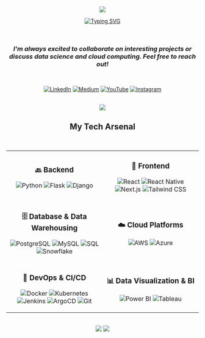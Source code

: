 <div align="center">

<img src="https://capsule-render.vercel.app/api?type=waving&color=gradient&customColorList=12,16,20&height=200&section=header&text=Margaret%20Gathoni&fontSize=50&fontColor=fff&animation=fadeIn&fontAlignY=35" />

<br/>

[![Typing SVG](https://readme-typing-svg.demolab.com/?lines=Python%20Developer%20;Data%20Scientist%20;AWS%20Cloud%20Practitioner%20;Always%20learning%20new%20things%20🚀&font=Fira%20Code&center=true&width=600&height=50&color=667EEA&vCenter=true&pause=1000&size=24)](https://github.com/dynasty-29)

<br/>

###  *I'm always excited to collaborate on interesting projects or discuss data science and cloud computing. Feel free to reach out!*

<br/>

[![LinkedIn](https://img.shields.io/badge/Let's%20Connect-0077B5?style=for-the-badge&logo=linkedin&logoColor=white)](https://www.linkedin.com/in/margaret-gathoni/)
[![Medium](https://img.shields.io/badge/Read%20My%20Articles-000000?style=for-the-badge&logo=medium&logoColor=white)](https://medium.com/@SonnieCodes)
[![YouTube](https://img.shields.io/badge/Watch%20My%20Videos-FF0000?style=for-the-badge&logo=youtube&logoColor=white)](https://www.youtube.com/@SonnieCodes)
[![Instagram](https://img.shields.io/badge/Follow%20Me%20on%20Instagram-E4405F?style=for-the-badge&logo=instagram&logoColor=white)](https://www.instagram.com/sonniecodes_/)

<br/>

<img src="https://user-images.githubusercontent.com/73097560/115834477-dbab4500-a447-11eb-908a-139a6edaec5c.gif">

<br/>

##  **My Tech Arsenal**

<br/>

<table align="center">
<tr>
<td align="center" width="50%">

### 🔙 Backend
![Python](https://img.shields.io/badge/Python-3776AB?style=for-the-badge&logo=python&logoColor=white)
![Flask](https://img.shields.io/badge/Flask-000000?style=for-the-badge&logo=flask&logoColor=white)
![Django](https://img.shields.io/badge/Django-092E20?style=for-the-badge&logo=django&logoColor=white)

</td>
<td align="center" width="50%">

### 🎨 Frontend
![React](https://img.shields.io/badge/React-61DAFB?style=for-the-badge&logo=react&logoColor=black)
![React Native](https://img.shields.io/badge/React_Native-61DAFB?style=for-the-badge&logo=react&logoColor=black)
![Next.js](https://img.shields.io/badge/Next.js-000000?style=for-the-badge&logo=next.js&logoColor=white)
![Tailwind CSS](https://img.shields.io/badge/Tailwind_CSS-38B2AC?style=for-the-badge&logo=tailwind-css&logoColor=white)

</td>
</tr>

<tr>
<td align="center" width="50%">

### 🗄️ Database & Data Warehousing
![PostgreSQL](https://img.shields.io/badge/PostgreSQL-336791?style=for-the-badge&logo=postgresql&logoColor=white)
![MySQL](https://img.shields.io/badge/MySQL-4479A1?style=for-the-badge&logo=mysql&logoColor=white)
![SQL](https://img.shields.io/badge/SQL-CC2927?style=for-the-badge&logo=microsoft-sql-server&logoColor=white)
![Snowflake](https://img.shields.io/badge/Snowflake-29B5E8?style=for-the-badge&logo=snowflake&logoColor=white)

</td>
<td align="center" width="50%">

### ☁️ Cloud Platforms
![AWS](https://img.shields.io/badge/AWS-232F3E?style=for-the-badge&logo=amazon-aws&logoColor=white)
![Azure](https://img.shields.io/badge/Azure-0078D4?style=for-the-badge&logo=microsoft-azure&logoColor=white)

</td>
</tr>

<tr>
<td align="center" width="50%">

### 🚀 DevOps & CI/CD
![Docker](https://img.shields.io/badge/Docker-2496ED?style=for-the-badge&logo=docker&logoColor=white)
![Kubernetes](https://img.shields.io/badge/Kubernetes-326CE5?style=for-the-badge&logo=kubernetes&logoColor=white)
![Jenkins](https://img.shields.io/badge/Jenkins-D24939?style=for-the-badge&logo=jenkins&logoColor=white)
![ArgoCD](https://img.shields.io/badge/ArgoCD-EF7B4D?style=for-the-badge&logo=argo&logoColor=white)
![Git](https://img.shields.io/badge/Git-F05032?style=for-the-badge&logo=git&logoColor=white)

</td>
<td align="center" width="50%">

### 📊 Data Visualization & BI
![Power BI](https://img.shields.io/badge/Power_BI-F2C811?style=for-the-badge&logo=power-bi&logoColor=black)
![Tableau](https://img.shields.io/badge/Tableau-E97627?style=for-the-badge&logo=tableau&logoColor=white)

</td>
</tr>
</table>

<br/>

<img src="https://user-images.githubusercontent.com/73097560/115834477-dbab4500-a447-11eb-908a-139a6edaec5c.gif">

<img src="https://capsule-render.vercel.app/api?type=waving&color=gradient&customColorList=12,16,20&height=100&section=footer" />

</div>
